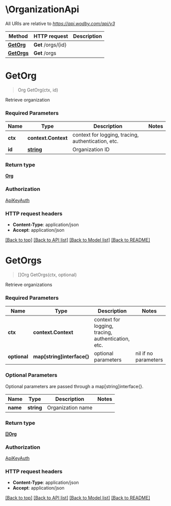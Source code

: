 # \OrganizationApi

All URIs are relative to *https://api.wodby.com/api/v3*

Method | HTTP request | Description
------------- | ------------- | -------------
[**GetOrg**](OrganizationApi.md#GetOrg) | **Get** /orgs/{id} | 
[**GetOrgs**](OrganizationApi.md#GetOrgs) | **Get** /orgs | 


# **GetOrg**
> Org GetOrg(ctx, id)


Retrieve organization

### Required Parameters

Name | Type | Description  | Notes
------------- | ------------- | ------------- | -------------
 **ctx** | **context.Context** | context for logging, tracing, authentication, etc.
  **id** | [**string**](.md)| Organization ID | 

### Return type

[**Org**](Org.md)

### Authorization

[ApiKeyAuth](../README.md#ApiKeyAuth)

### HTTP request headers

 - **Content-Type**: application/json
 - **Accept**: application/json

[[Back to top]](#) [[Back to API list]](../README.md#documentation-for-api-endpoints) [[Back to Model list]](../README.md#documentation-for-models) [[Back to README]](../README.md)

# **GetOrgs**
> []Org GetOrgs(ctx, optional)


Retrieve organizations

### Required Parameters

Name | Type | Description  | Notes
------------- | ------------- | ------------- | -------------
 **ctx** | **context.Context** | context for logging, tracing, authentication, etc.
 **optional** | **map[string]interface{}** | optional parameters | nil if no parameters

### Optional Parameters
Optional parameters are passed through a map[string]interface{}.

Name | Type | Description  | Notes
------------- | ------------- | ------------- | -------------
 **name** | **string**| Organization name | 

### Return type

[**[]Org**](Org.md)

### Authorization

[ApiKeyAuth](../README.md#ApiKeyAuth)

### HTTP request headers

 - **Content-Type**: application/json
 - **Accept**: application/json

[[Back to top]](#) [[Back to API list]](../README.md#documentation-for-api-endpoints) [[Back to Model list]](../README.md#documentation-for-models) [[Back to README]](../README.md)

